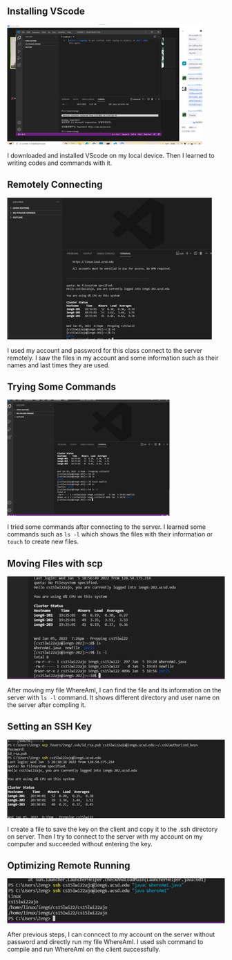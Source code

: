 ## Installing VScode

![image](install_VScode.png)

I downloaded and installed VScode on my local device. 
Then I learned to writing codes and commands with it.


## Remotely Connecting

![image](remote_connecting.png)

I used my account and password for this class connect to the server remotely.
I saw the files in my account and some information such as their names and last times they are used.


## Trying Some Commands

![image](try_codes.png)

I tried some commands after connecting to the server.
I learned some commands such as `ls -l` which shows the files with their information or `touch` to create new files.


## Moving Files with scp

![image](move_file.png)

After moving my file WhereAmI, I can find the file and its information on the server with `ls -l` command.
It shows different directory and user name on the server after compling it.


## Setting an SSH Key

![image](setting_key.png)

I create a file to save the key on the client and copy it to the .ssh directory on server.
Then I try to connect to the server with my account on my computer and succeeded without entering the key.


## Optimizing Remote Running

![image](remote_running.png)

After previous steps, I can conncect to my account on the server without password and directly run my file WhereAmI.
I used ssh command to compile and run WhereAmI on the client successfully.
